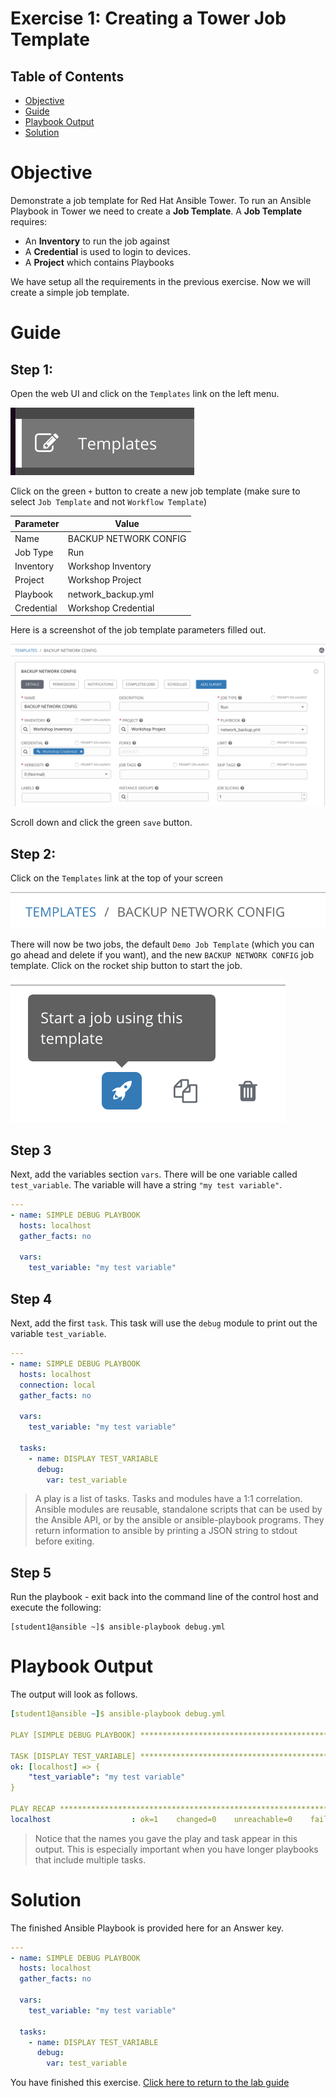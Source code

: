 # Exercise 1: Creating a Tower Job Template

## Table of Contents

- [Objective](#objective)
- [Guide](#guide)
- [Playbook Output](#playbook-output)
- [Solution](#solution)

# Objective

Demonstrate a job template for Red Hat Ansible Tower.  To run an Ansible Playbook in Tower we need to create a **Job Template**.  A **Job Template** requires:
 - An **Inventory** to run the job against
 - A **Credential** is used to login to devices.
 - A **Project** which contains Playbooks

We have setup all the requirements in the previous exercise.  Now we will create a simple job template.

# Guide

## Step 1:

Open the web UI and click on the `Templates` link on the left menu.

![templates link](images/templates.png)

Click on the green `+` button to create a new job template (make sure to select `Job Template` and not `Workflow Template`)

| Parameter | Value |
|---|---|
| Name  | BACKUP NETWORK CONFIG  |
|  Job Type |  Run |
|  Inventory |  Workshop Inventory |
|  Project |  Workshop Project |
|  Playbook |  network_backup.yml |
|  Credential |  Workshop Credential |

Here is a screenshot of the job template parameters filled out.

![backup job template](images/backup.png)

Scroll down and click the green `save` button.

## Step 2:

Click on the `Templates` link at the top of your screen

![templates link top](images/toptemplates.png)

There will now be two jobs, the default `Demo Job Template` (which you can go ahead and delete if you want), and the new `BACKUP NETWORK CONFIG` job template.  Click on the rocket ship button to start the job.

![rocket button](images/rocket.png)

## Step 3

Next, add the variables section `vars`. There will be one variable called `test_variable`.  The variable will have a string `"my test variable"`.

```yaml
---
- name: SIMPLE DEBUG PLAYBOOK
  hosts: localhost
  gather_facts: no

  vars:
    test_variable: "my test variable"
```

## Step 4

Next, add the first `task`. This task will use the `debug` module to print out the variable `test_variable`.

``` yaml
---
- name: SIMPLE DEBUG PLAYBOOK
  hosts: localhost
  connection: local
  gather_facts: no

  vars:
    test_variable: "my test variable"

  tasks:
    - name: DISPLAY TEST_VARIABLE
      debug:
        var: test_variable
```

>A play is a list of tasks. Tasks and modules have a 1:1 correlation.  Ansible modules are reusable, standalone scripts that can be used by the Ansible API, or by the ansible or ansible-playbook programs. They return information to ansible by printing a JSON string to stdout before exiting.

## Step 5

Run the playbook - exit back into the command line of the control host and execute the following:

```
[student1@ansible ~]$ ansible-playbook debug.yml
```
# Playbook Output

The output will look as follows.

```yaml
[student1@ansible ~]$ ansible-playbook debug.yml

PLAY [SIMPLE DEBUG PLAYBOOK] *******************************************************************************

TASK [DISPLAY TEST_VARIABLE] *******************************************************************************
ok: [localhost] => {
    "test_variable": "my test variable"
}

PLAY RECAP *************************************************************************************************
localhost                  : ok=1    changed=0    unreachable=0    failed=0
```
> Notice that the names you gave the play and task appear in this output. This is especially important when you have longer playbooks that include multiple tasks.

# Solution
The finished Ansible Playbook is provided here for an Answer key.

```yaml
---
- name: SIMPLE DEBUG PLAYBOOK
  hosts: localhost
  gather_facts: no

  vars:
    test_variable: "my test variable"

  tasks:
    - name: DISPLAY TEST_VARIABLE
      debug:
        var: test_variable
```

You have finished this exercise.  [Click here to return to the lab guide](../README.md)
